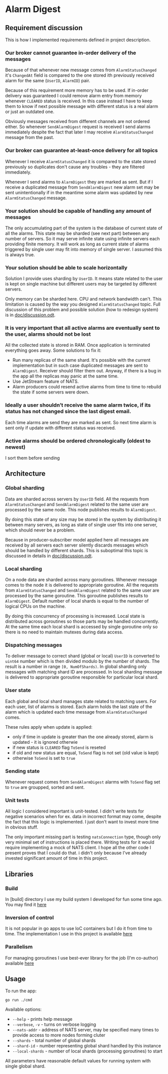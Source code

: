 # Alarm Digest

## Requirement discussion

This is how I implemented requirements defined in project description.

### Our broker cannot guarantee in-order delivery of the messages

Because of that whenever new message comes from `AlarmStatusChanged` it's `ChangedAt`
field is compared to the one stored ith previously received alarm for the same
(`UserID`, `AlarmID`) pair.

Because of this requirement more memory has to be used. If in-order delivery was guaranteed I
could remove alarm entry from memory whenever `CLEARED` status is received. In this case instead
I have to keep them to know if next possible message with different status is a real alarm or just
an outdated one.

Obviously messages received from different channels are not ordered either. So whenever `SendAlarmDigest`
request is received I send alarms immediately despite the fact that later I may receive `AlarmStatusChanged`
message from the past.

### Our broker can guarantee at-least-once delivery for all topics

Whenever I receive `AlarmStatusChanged` it is compared to the state stored previously so duplicates
don't cause any troubles - they are filtered immediately.

Whenever I send alarms to `AlarmDigest` they are marked as sent. But if I receive a duplicated message
from `SendAlarmDigest` new alarm set may be sent unintentionally if in the meantime some alarm was updated by
new `AlarmStatusChanged` message.

### Your solution should be capable of handling any amount of messages

The only accumulating part of the system is the database of current state of all the alarms.
This state may be sharded (see next part) between any number of servers. So it may serve infinite state
using infinite servers each providing finite memory. It will work as long as current state of
alarms triggered by single user may fit into memory of single server. I assumed this is always true.

### Your solution should be able to scale horizontally

Solution I provide uses sharding by `UserID`. It means state related to the user is kept on single machine
but different users may be targeted by different servers.

Only memory can be sharded here. CPU and network bandwidth can't. This limitation is caused
by the way you designed `AlarmStatusChanged` topic. Full discussion of this problem and possible solution
(how to redesign system) is in [doc/discussion.odt](doc/discussion.odt).

### It is very important that all active alarms are eventually sent to the user, alarms should not be lost

All the collected state is stored in RAM. Once application is terminated everything goes away.
Some solutions to fix it:
- Run many replicas of the same shard. It's possible with the current implementation but in such case duplicated
  messages are sent to `AlarmDigest`. Receiver should filter them out. Anyway, if there is a bug in the app
  all the replicas may panic at the same time.
- Use JetStream feature of NATS.
- Alarm producers could resend active alarms from time to time to rebuild the state if some servers were down.

### Ideally a user shouldn’t receive the same alarm twice, if its status has not changed since the last digest email.

Each time alarms are send they are marked as sent. So next time alarm is sent only if update with different status
was received.

### Active alarms should be ordered chronologically (oldest to newest)

I sort them before sending

## Architecture

### Global sharding

Data are sharded across servers by `UserID` field. All the requests from `AlarmStatusChanged` and `SendAlarmDigest`
related to the same user are processed by the same node. This node publishes results to `AlarmDigest`.

By doing this state of any size may be stored in the system by distributing it between many servers, as long as state of
single user fits into one server, which should never be a problem.

Because in producer-subscriber model applied here all messages are received by all servers each server silently discards
messages which should be handled by different shards. This is suboptimal this topic is discussed in details in [doc/discussion.odt](doc/discussion.odt).

### Local sharding

On a node data are sharded across many goroutines. Whenever message comes to the node it is delivered to appropriate
goroutine. All the requests from `AlarmStatusChanged` and `SendAlarmDigest`
related to the same user are processed by the same goroutine. This goroutine publishes results to `AlarmDigest`.
Default number of local shards is equal to the number of logical CPUs on the machine.

By doing this concurrency of processing is increased. Local state is distributed across goroutines so those parts may be
handled concurrently. At the same time each local shard is accessed by single goroutine only so there is no need
to maintain mutexes during data access.

### Dispatching messages

To deliver message to correct shard (global or local) `UserID` is converted to `uint64` number which is then
divided modulo by the number of shards. The result is a number in range `[0, NumOfShards)`.
In global sharding only messages with matching shard ID are processed. In local sharding message is delivered
to appropriate goroutine responsible for particular local shard.

### User state

Each global and local shard manages state related to matching users. For each user, list of alarms is stored.
Each alarm holds the last state of the alarm which is updated each time message from `AlarmStatusChanged` comes.

These rules apply when update is applied:
- only if time in update is greater than the one already stored, alarm is updated - it is ignored otherwie
- if new status is `CLEARED` flag `ToSend` is reseted
- if old and new status are equal, `ToSend` flag is not set (old value is kept)
- otherwise `ToSend` is set to `true`

### Sending state

Whenever request comes from `SendAlarmDigest` alarms with `ToSend` flag set to `true` are groupped, sorted and sent.

### Unit tests

All logic I considered important is unit-tested. I didn't write tests for negative scenarios when for ex. data in incorrect
format may come, despite the fact that this logic is implemented. I just don't want to invest more time in obvious stuff.

The only important missing part is testing `natsConnection` type, though only very minimal set of instructions is placed
there. Writing tests for it would require implementing a mock of NATS client. I hope all the other code I present proves
that I could do that. i didn't only because I've already invested significant amount of time in this project.

## Libraries

### Build

In [build] directory I use my build system I developed for fun some time ago. You may find it [here](https://github.com/wojciech-malota-wojcik/build)

### Inversion of control

It is not popular in go apps to use IoC containers but I do it from time to time. The implementation I use in this project is available [here](https://github.com/wojciech-malota-wojcik/ioc)

### Parallelism 

For managing goroutines I use best-ever library for the job (I'm co-author) available [here](https://github.com/ridge/parallel)

## Usage

To run the app:

```
go run ./cmd
```

Available options:

- `--help` - prints help message
- `--verbose`, `-v` - turns on verbose logging
- `--nats-addr` - address of NATS server, may be specified many times to provide access to more nodes forming cluter
- `--shards` - total number of global shards
- `--shard-id` - number representing global shard handled by this instance
- `--local-shards` - number of local shards (processing goroutines) to start

All parameters have reasonable default values for running system with single global shard.